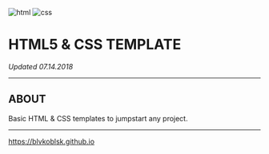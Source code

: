 ![html]('html.png') ![css]('css.png')

# HTML5 & CSS TEMPLATE

*Updated 07.14.2018*

---

## ABOUT

Basic HTML & CSS templates to jumpstart any project.

---  

https://blvkoblsk.github.io
